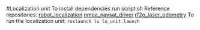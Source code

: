 #Localization unit
To install dependencies run script.sh
Reference repositories:
[robot_localization](https://github.com/cra-ros-pkg/robot_localization)
[nmea_navsat_driver](https://github.com/ros-drivers/nmea_navsat_driver)
[rf2o_laser_odometry](https://github.com/tianb03/rf2o_laser_odometry)
To run the localization unit: `roslaunch lu lu_unit.launch` 



